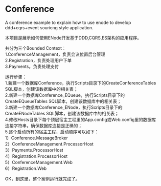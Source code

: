 Conference
==========

A conference example to explain how to use enode to develop ddd+cqrs+event souricng style application.  

本项目是展示如何使用ENode开发基于DDD,CQRS,ES架构的应用程序。  

共分为三个Bounded Context：  
1.ConferenceManagement，负责会议位置后台管理  
2.Registration，负责处理用户下单  
3.Payments，负责处理支付  

运行步骤：  
1.新建一个数据库Conference，执行Scripts目录下的CreateConferenceTables SQL脚本，创建该数据库中的相关表；  
2.新建一个数据库Conference_EQueue，执行Scripts目录下的CreateEQueueTables SQL脚本，创建该数据库中的相关表；  
3.新建一个数据库Conference_ENode，执行Scripts目录下的CreateENodeTables SQL脚本，创建该数据库中的相关表；  
4.修改Hosts目录下每个顶层宿主工程里的App.config或Web.config里的数据库连接字符串，确保数据库连接是正确的；  
5.逐个启动所有的宿主工程，启动顺序可以如下：  
1）Conference.MessageBroker  
2）ConferenceManagement.ProcessorHost  
3）Payments.ProcessorHost  
4）Registration.ProcessorHost  
5）ConferenceManagement.Web  
6）Registration.Web  

OK，到这里，整个案例运行就完成了。  
